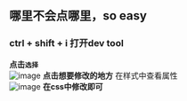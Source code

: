 ## 哪里不会点哪里，so easy  
### ctrl + shift + i 打开dev tool
**点击`选择`**  
![image](https://github.com/user-attachments/assets/8f61b01d-f507-45e5-b96e-eaf63410b580)
**点击想要修改的地方** 
在样式中查看属性  
![image](https://github.com/user-attachments/assets/42aeed4f-6528-4438-8b6f-3db714461f3e)
**在css中修改即可**
